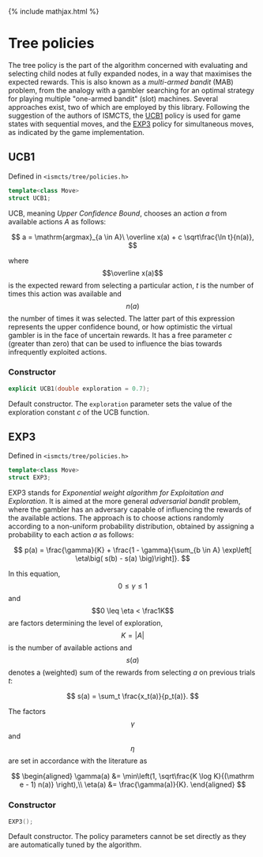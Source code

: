 {% include mathjax.html %}
# Tree policies
The tree policy is the part of the algorithm concerned with evaluating and selecting child nodes at fully expanded nodes, in a way that maximises the expected rewards. This is also known as a *multi-armed bandit* (MAB) problem, from the analogy with a gambler searching for an optimal strategy for playing multiple "one-armed bandit" (slot) machines. Several approaches exist, two of which are employed by this library. Following the suggestion of the authors of ISMCTS, the [UCB1](#UCB1) policy is used for game states with sequential moves, and the [EXP3](#EXP3) policy for simultaneous moves, as indicated by the game implementation.

## UCB1
Defined in `<ismcts/tree/policies.h>`
```cpp
template<class Move>
struct UCB1;
```
UCB, meaning *Upper Confidence Bound*, chooses an action *a* from available actions *A* as follows:

$$
a = \mathrm{argmax}_{a \in A}\ \overline x(a) + c \sqrt\frac{\ln t}{n(a)},
$$

where $$\overline x(a)$$ is the expected reward from selecting a particular action, *t* is the number of times this action was available and $$n(a)$$ the number of times it was selected. The latter part of this expression represents the upper confidence bound, or how optimistic the virtual gambler is in the face of uncertain rewards. It has a free parameter *c* (greater than zero) that can be used to influence the bias towards infrequently exploited actions.

### Constructor
```cpp
explicit UCB1(double exploration = 0.7);
```
Default constructor. The `exploration` parameter sets the value of the exploration constant *c* of the UCB function.

## EXP3
Defined in `<ismcts/tree/policies.h>`
```cpp
template<class Move>
struct EXP3;
```
EXP3 stands for *Exponential weight algorithm for Exploitation and Exploration*. It is aimed at the more general *adversarial bandit* problem, where the gambler has an adversary capable of influencing the rewards of the available actions. The approach is to choose actions randomly according to a non-uniform probability distribution, obtained by assigning a probability to each action *a* as follows:

$$
p(a) = \frac{\gamma}{K} + \frac{1 - \gamma}{\sum_{b \in A} \exp\left[ \eta\big( s(b) - s(a) \big)\right]}.
$$

In this equation, $$0 \leq \gamma \leq 1$$ and $$0 \leq \eta < \frac1K$$ are factors determining the level of exploration, $$K = \vert A\vert$$ is the number of available actions and $$s(a)$$ denotes a (weighted) sum of the rewards from selecting *a* on previous trials *t*:

$$
s(a) = \sum_t \frac{x_t(a)}{p_t(a)}.
$$

The factors $$\gamma$$ and $$\eta$$ are set in accordance with the literature as

$$
\begin{aligned}
    \gamma(a) &= \min\left(1, \sqrt\frac{K \log K}{(\mathrm e - 1) n(a)} \right),\\
    \eta(a)   &= \frac{\gamma(a)}{K}.
\end{aligned}
$$

### Constructor
```cpp
EXP3();
```
Default constructor. The policy parameters cannot be set directly as they are automatically tuned by the algorithm.
